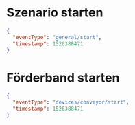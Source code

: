 # Szenario starten

```json
{
  "eventType": "general/start",
  "timestamp": 1526388471
}
```

# Förderband starten

```json
{
  "eventType": "devices/conveyor/start",
  "timestamp": 1526388471
}
```
